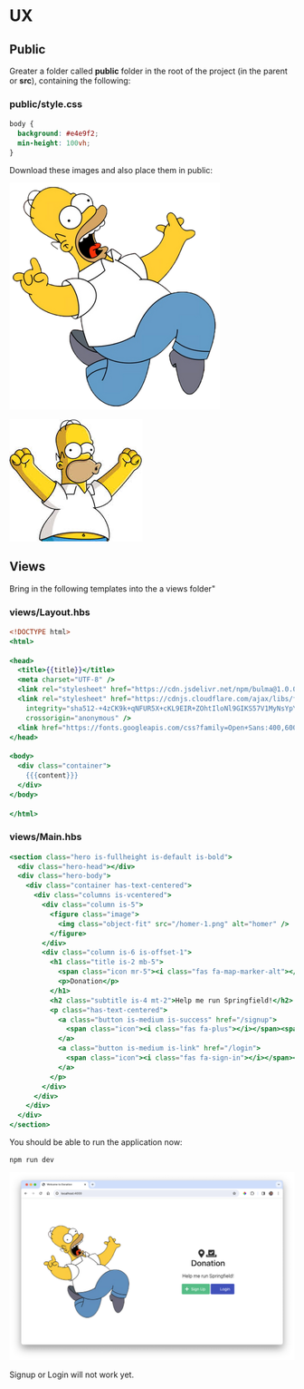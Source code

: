 # UX

## Public

Greater a folder called **public** folder in the root of the project (in the parent or **src**), containing the following:

### public/style.css

~~~css
body {
  background: #e4e9f2;
  min-height: 100vh;
}
~~~

Download these images and also place them in public:

![](img/homer-1.png)

![](img/homer-2.jpeg)

## Views

Bring in the following templates into the a views folder"

### views/Layout.hbs

~~~handlebars
<!DOCTYPE html>
<html>

<head>
  <title>{{title}}</title>
  <meta charset="UTF-8" />
  <link rel="stylesheet" href="https://cdn.jsdelivr.net/npm/bulma@1.0.0/css/bulma.min.css">
  <link rel="stylesheet" href="https://cdnjs.cloudflare.com/ajax/libs/font-awesome/5.15.1/css/all.min.css"
    integrity="sha512-+4zCK9k+qNFUR5X+cKL9EIR+ZOhtIloNl9GIKS57V1MyNsYpYcUrUeQc9vNfzsWfV28IaLL3i96P9sdNyeRssA=="
    crossorigin="anonymous" />
  <link href="https://fonts.googleapis.com/css?family=Open+Sans:400,600,300" rel="stylesheet" type="text/css" />
</head>

<body>
  <div class="container">
    {{{content}}}
  </div>
</body>

</html>
~~~

### views/Main.hbs

~~~handlebars
<section class="hero is-fullheight is-default is-bold">
  <div class="hero-head"></div>
  <div class="hero-body">
    <div class="container has-text-centered">
      <div class="columns is-vcentered">
        <div class="column is-5">
          <figure class="image">
            <img class="object-fit" src="/homer-1.png" alt="homer" />
          </figure>
        </div>
        <div class="column is-6 is-offset-1">
          <h1 class="title is-2 mb-5">
            <span class="icon mr-5"><i class="fas fa-map-marker-alt"></i></span><span class="icon mr-4"><i class="fas fa-vote-yea"></i></span>
            <p>Donation</p>
          </h1>
          <h2 class="subtitle is-4 mt-2">Help me run Springfield!</h2>
          <p class="has-text-centered">
            <a class="button is-medium is-success" href="/signup">
              <span class="icon"><i class="fas fa-plus"></i></span><span>Sign Up</span>
            </a>
            <a class="button is-medium is-link" href="/login">
              <span class="icon"><i class="fas fa-sign-in"></i></span><span>Login</span>
            </a>
          </p>
        </div>
      </div>
    </div>
  </div>
</section>
~~~

You should be able to run the application now:

~~~bash
npm run dev
~~~

![](img/01.png)

Signup or Login will not work yet.

